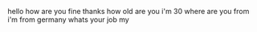 hello
how
are
you
fine
thanks
how
old
are
you
i'm
30
where
are
you
from
i'm
from
germany
whats
your
job
my